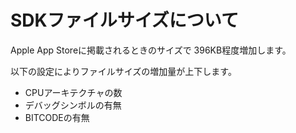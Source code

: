 # SDKファイルサイズについて

Apple App Storeに掲載されるときのサイズで 396KB程度増加します。

以下の設定によりファイルサイズの増加量が上下します。

- CPUアーキテクチャの数
- デバッグシンボルの有無
- BITCODEの有無
